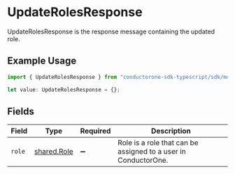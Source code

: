 # UpdateRolesResponse

UpdateRolesResponse is the response message containing the updated role.

## Example Usage

```typescript
import { UpdateRolesResponse } from "conductorone-sdk-typescript/sdk/models/shared";

let value: UpdateRolesResponse = {};
```

## Fields

| Field                                                          | Type                                                           | Required                                                       | Description                                                    |
| -------------------------------------------------------------- | -------------------------------------------------------------- | -------------------------------------------------------------- | -------------------------------------------------------------- |
| `role`                                                         | [shared.Role](../../../sdk/models/shared/role.md)              | :heavy_minus_sign:                                             | Role is a role that can be assigned to a user in ConductorOne. |